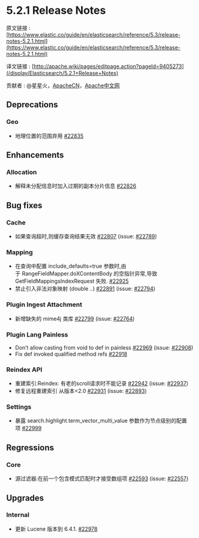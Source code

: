 # 5.2.1 Release Notes

原文链接 : [https://www.elastic.co/guide/en/elasticsearch/reference/5.3/release-notes-5.2.1.html](https://www.elastic.co/guide/en/elasticsearch/reference/5.3/release-notes-5.2.1.html)

译文链接 : [http://apache.wiki/pages/editpage.action?pageId=9405273](/display/Elasticsearch/5.2.1+Release+Notes)

贡献者 : @星星火，[ApacheCN](/display/~apachecn)，[Apache中文网](/display/~apachechina)

## Deprecations

### Geo

*   地理位置的范围弃用 [#22835](https://github.com/elastic/elasticsearch/pull/22835)

## Enhancements

### Allocation

*   解释未分配信息时加入过期的副本分片信息 [#22826](https://github.com/elastic/elasticsearch/pull/22826)

## Bug fixes

### Cache 

*   如果查询超时,则缓存查询结果无效 [#22807](https://github.com/elastic/elasticsearch/pull/22807) (issue: [#22789](https://github.com/elastic/elasticsearch/issues/22789))

### Mapping

*   在查询中配置 include_defaults=true 参数时,由于 RangeFieldMapper.doXContentBody 的空指针异常,导致 GetFieldMappingsIndexRequest 失败. [#22925](https://github.com/elastic/elasticsearch/pull/22925)
*   禁止引入非法对象映射 (double _.._) [#22891](https://github.com/elastic/elasticsearch/pull/22891) (issue: [#22794](https://github.com/elastic/elasticsearch/issues/22794))

### Plugin Ingest Attachment

*   新增缺失的 mime4j 类库 [#22799](https://github.com/elastic/elasticsearch/pull/22799) (issue: [#22764](https://github.com/elastic/elasticsearch/issues/22764))

### Plugin Lang Painless

*   Don’t allow casting from void to def in painless [#22969](https://github.com/elastic/elasticsearch/pull/22969) (issue: [#22908](https://github.com/elastic/elasticsearch/issues/22908))
*   Fix def invoked qualified method refs [#22918](https://github.com/elastic/elasticsearch/pull/22918)

### Reindex API

*   重建索引:Reindex: 有老的scroll请求时不能记录 [#22942](https://github.com/elastic/elasticsearch/pull/22942) (issue: [#22937](https://github.com/elastic/elasticsearch/issues/22937))
*   修复远程重建索引 从版本&lt;2.0 [#22931](https://github.com/elastic/elasticsearch/pull/22931) (issue: [#22893](https://github.com/elastic/elasticsearch/issues/22893))

### Settings

*   暴露 search.highlight.term_vector_multi_value 参数作为节点级别的配置项 [#22999](https://github.com/elastic/elasticsearch/pull/22999)

## Regressions

### Core 

*   源过滤器:在前一个包含模式匹配时才接受数组项 [#22593](https://github.com/elastic/elasticsearch/pull/22593) (issue: [#22557](https://github.com/elastic/elasticsearch/issues/22557))

## Upgrades

### Internal 

*   更新 Lucene 版本到 6.4.1. [#22978](https://github.com/elastic/elasticsearch/pull/22978)